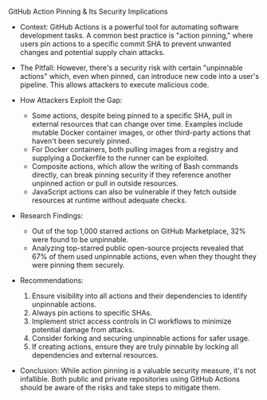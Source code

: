 GitHub Action Pinning & Its Security Implications

- Context: GitHub Actions is a powerful tool for automating software development tasks. A common best practice is "action pinning," where users pin actions to a specific commit SHA to prevent unwanted changes and potential supply chain attacks.
- The Pitfall: However, there's a security risk with certain "unpinnable actions" which, even when pinned, can introduce new code into a user's pipeline. This allows attackers to execute malicious code.

- How Attackers Exploit the Gap:
    - Some actions, despite being pinned to a specific SHA, pull in external resources that can change over time. Examples include mutable Docker container images, or other third-party actions that haven't been securely pinned.
    - For Docker containers, both pulling images from a registry and supplying a Dockerfile to the runner can be exploited.
    - Composite actions, which allow the writing of Bash commands directly, can break pinning security if they reference another unpinned action or pull in outside resources.
    - JavaScript actions can also be vulnerable if they fetch outside resources at runtime without adequate checks.

- Research Findings: 
    - Out of the top 1,000 starred actions on GitHub Marketplace, 32% were found to be unpinnable.
    - Analyzing top-starred public open-source projects revealed that 67% of them used unpinnable actions, even when they thought they were pinning them securely.

- Recommendations:
    1. Ensure visibility into all actions and their dependencies to identify unpinnable actions.
    2. Always pin actions to specific SHAs.
    3. Implement strict access controls in CI workflows to minimize potential damage from attacks.
    4. Consider forking and securing unpinnable actions for safer usage.
    5. If creating actions, ensure they are truly pinnable by locking all dependencies and external resources.

- Conclusion: While action pinning is a valuable security measure, it's not infallible. Both public and private repositories using GitHub Actions should be aware of the risks and take steps to mitigate them.
